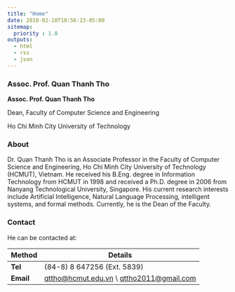 ```yaml
---
title: "Home"
date: 2018-02-10T18:56:13-05:00
sitemap:
  priority : 1.0
outputs:
  - html
  - rss
  - json
---
```


### Assoc. Prof. Quan Thanh Tho

**Assoc. Prof. Quan Thanh Tho**

Dean, Faculty of Computer Science and Engineering

Ho Chi Minh City University of Technology

### About

Dr. Quan Thanh Tho is an Associate Professor in the Faculty of Computer Science and Engineering, Ho Chi Minh City University of Technology (HCMUT), Vietnam. He received his B.Eng. degree in Information Technology from HCMUT in 1998 and received a Ph.D. degree in 2006 from Nanyang Technological University, Singapore. His current research interests include Artificial Intelligence, Natural Language Processing, intelligent systems, and formal methods. Currently, he is the Dean of the Faculty.

### Contact

He can be contacted at:

| **Method** | **Details** |
|------------|-------------|
| **Tel**    | (84-8) 8 647256 (Ext. 5839) |
| **Email**  | qttho@hcmut.edu.vn \ qttho2011@gmail.com |


